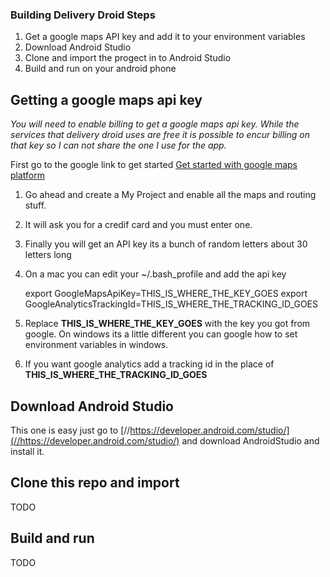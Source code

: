 ### Building Delivery Droid Steps

1. Get a google maps API key and add it to your environment variables
2. Download Android Studio
3. Clone and import the progect in to Android Studio
4. Build and run on your android phone


## Getting a google maps api key

*You will need to enable billing to get a google maps api key. While the services that delivery droid uses are free it is possible to encur billing on that key so I can not share the one I use for the app.*

First go to the google link to get started [Get started with google maps platform](https://cloud.google.com/maps-platform/#get-started "Get started with google maps platform")
1. Go ahead and create a My Project and enable all the maps and routing stuff. 
2. It will ask you for a credif card and you must enter one.
3. Finally you will get an API key its a bunch of random letters about 30 letters long
4. On a mac you can edit your ~/.bash_profile and add the api key

    export GoogleMapsApiKey=THIS_IS_WHERE_THE_KEY_GOES
    export GoogleAnalyticsTrackingId=THIS_IS_WHERE_THE_TRACKING_ID_GOES

5. Replace **THIS_IS_WHERE_THE_KEY_GOES** with the key you got from google. On windows its a little different you can google how to set environment variables in windows.
6. If you want google analytics add a tracking id in the place of **THIS_IS_WHERE_THE_TRACKING_ID_GOES** 




## Download Android Studio

This one is easy just go to [//https://developer.android.com/studio/](//https://developer.android.com/studio/) and download AndroidStudio and install it.


## Clone this repo and import

TODO

## Build and run

TODO
